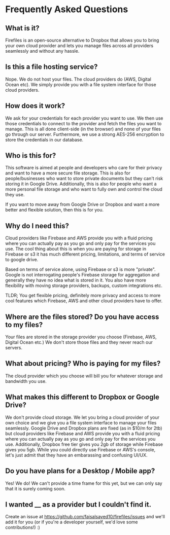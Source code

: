 # Frequently Asked Questions

## What is it?

Firefiles is an open-source alternative to Dropbox that allows you to bring your own cloud provider and lets you manage files across all providers seamlessly and without any hassle.

## Is this a file hosting service?

Nope. We do not host your files. The cloud providers do (AWS, Digital Ocean etc). We simply provide you with a file system interface for those cloud providers.

## How does it work?

We ask for your credentials for each provider you want to use. We then use those credentials to connect to the provider and fetch the files you want to manage. This is all done client-side (in the browser) and none of your files go through our server. Furthermore, we use a strong AES-256 encryption to store the credentials in our database.

## Who is this for?

This software is aimed at people and developers who care for their privacy and want to have a more secure file storage. This is also for people/businesses who want to store private documents but they can't risk storing it in Google Drive. Additionally, this is also for people who want a more personal file storage and who want to fully own and control the cloud they use.

If you want to move away from Google Drive or Dropbox and want a more better and flexible solution, then this is for you.

## Why do I need this?

Cloud providers like Firebase and AWS provide you with a fluid pricing where you can actually pay as you go and only pay for the services you use. The cool thing about this is when you are paying for storage in Firebase or s3 it has much different pricing, limitations, and terms of service to google drive.

Based on terms of service alone, using Firebase or s3 is more "private". Google is not interrogating people's Firebase storage for aggregation and generally they have no idea what is stored in it. You also have more flexibility with moving storage providers, backups, custom integrations etc.

TLDR; You get flexible pricing, definitely more privacy and access to more cool features which Firebase, AWS and other cloud providers have to offer.

## Where are the files stored? Do you have access to my files?

Your files are stored in the storage provider you choose (Firebase, AWS, Digital Ocean etc.) We don't store those files and they never reach our servers.

## What about pricing? Who is paying for my files?

The cloud provider which you choose will bill you for whatever storage and bandwidth you use.

## What makes this different to Dropbox or Google Drive?

We don't provide cloud storage. We let you bring a cloud provider of your own choice and we give you a file system interface to manage your files seamlessly. Google Drive and Dropbox plans are fixed (as in $10/m for 2tb) but cloud providers like Firebase and AWS provide you with a fluid pricing where you can actually pay as you go and only pay for the services you use. Additionally, Dropbox free tier gives you 2gb of storage while Firebase gives you 5gb. While you could directly use Firebase or AWS's console, let's just admit that they have an embarassing and confusing UI/UX.

## Do you have plans for a Desktop / Mobile app?

Yes! We do! We can't provide a time frame for this yet, but we can only say that it is surely coming soon.

## I wanted **\_\_** as a provider but I couldn't find it.

Create an issue at https://github.com/faisalsayed10/firefiles/issues and we'll add it for you (or if you're a developer yourself, we'd love some contributions!) :)
